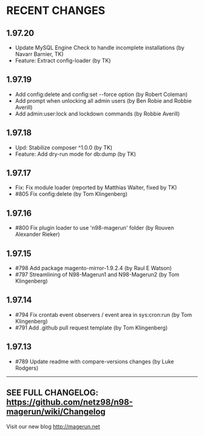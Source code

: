 RECENT CHANGES
==============

1.97.20
-------

* Update MySQL Engine Check to handle incomplete installations (by Navarr Barnier, TK)
* Feature: Extract config-loader (by TK)

1.97.19
-------

* Add config:delete and config:set --force option (by Robert Coleman)
* Add prompt when unlocking all admin users (by Ben Robie and Robbie Averill)
* Add admin:user:lock and lockdown commands (by Robbie Averill)

1.97.18
-------

* Upd: Stabilize composer ^1.0.0 (by TK)
* Feature: Add dry-run mode for db:dump (by TK)

1.97.17
-------

* Fix: Fix module loader (reported by Matthias Walter, fixed by TK)
* #805 Fix config:delete (by Tom Klingenberg)

1.97.16
-------

* #800 Fix plugin loader to use 'n98-magerun' folder (by Rouven Alexander Rieker)

1.97.15
-------

* #798 Add package magento-mirror-1.9.2.4 (by Raul E Watson)
* #797 Streamlining of N98-Magerun1 and N98-Magerun2 (by Tom Klingenberg)

1.97.14
-------

* #794 Fix crontab event observers / event area in sys:cron:run (by Tom Klingenberg)
* #791 Add .github pull request template (by Tom Klingenberg)

1.97.13
-------

* #789 Update readme with compare-versions changes  (by Luke Rodgers)

------------------------------------------------------------------------
SEE FULL CHANGELOG: https://github.com/netz98/n98-magerun/wiki/Changelog
------------------------------------------------------------------------

Visit our new blog http://magerun.net
